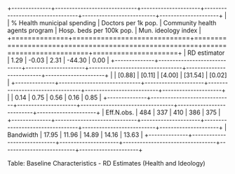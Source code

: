 
+--------------+-----------------------------+---------------------+---------------------------------+--------------------------+---------------------+
|              | % Health municipal spending | Doctors per 1k pop. | Community health agents program | Hosp. beds per 100k pop. | Mun. ideology index |
+==============+=============================+=====================+=================================+==========================+=====================+
| RD estimator | 1.29                        | -0.03               | 2.31                            | -44.30                   | 0.00                |
+--------------+-----------------------------+---------------------+---------------------------------+--------------------------+---------------------+
|              | [0.88]                      | [0.11]              | [4.00]                          | [31.54]                  | [0.02]              |
+--------------+-----------------------------+---------------------+---------------------------------+--------------------------+---------------------+
|              | 0.14                        | 0.75                | 0.56                            | 0.16                     | 0.85                |
+--------------+-----------------------------+---------------------+---------------------------------+--------------------------+---------------------+
| Eff.N.obs.   | 484                         | 337                 | 410                             | 386                      | 375                 |
+--------------+-----------------------------+---------------------+---------------------------------+--------------------------+---------------------+
| Bandwidth    | 17.95                       | 11.96               | 14.89                           | 14.16                    | 13.63               |
+--------------+-----------------------------+---------------------+---------------------------------+--------------------------+---------------------+

Table: Baseline Characteristics - RD Estimates (Health and Ideology)
